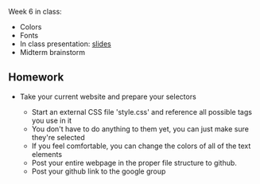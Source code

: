 Week 6 in class:
<ul>
<li>Colors</li>
<li>Fonts</li>
<li>In class presentation: <a href="https://docs.google.com/presentation/d/1JAiQWywgWJnErEkruYAeAOB99u_C5CeBJfO92LDR58A/edit#slide=id.g16d75d52c1_0_0">slides</a></li>
<li>Midterm brainstorm</li>
</ul>

<h2>Homework</h2>
<ul>
<li>Take your current website and prepare your selectors</li>
<ul>
<li>Start an external CSS file 'style.css' and reference all possible tags you use in it</li>
<li>You don't have to do anything to them yet, you can just make sure they're selected</li>
<li>If you feel comfortable, you can change the colors of all of the text elements</li>
<li>Post your entire webpage in the proper file structure to github. </li>
<li>Post your github link to the google group</li>
</ul>
</ul>

